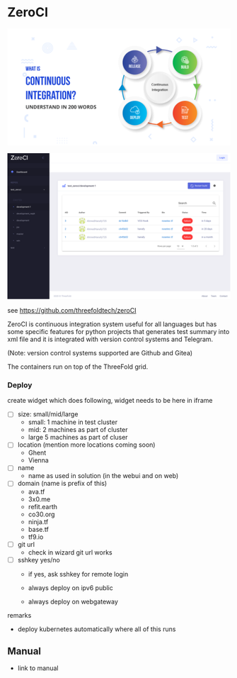 # ZeroCI


![](./img/cont_integr.png)


![](./img/zeroci.png)

see https://github.com/threefoldtech/zeroCI

ZeroCI is continuous integration system useful for all languages but has some specific features for python projects that generates test summary into xml file and it is integrated with version control systems and Telegram.

(Note: version control systems supported are Github and Gitea)

The containers run on top of the ThreeFold grid.

### Deploy

create widget which does following,
widget needs to be here in iframe


- [ ] size: small/mid/large
  - small: 1 machine in test cluster
  - mid: 2 machines as part of cluster
  - large 5 machines as part of cluser
- [ ] location (mention more locations coming soon)
  - Ghent
  - Vienna
- [ ] name
  - name as used in solution (in the webui and on web)
- [ ] domain (name is prefix of this)
  - ava.tf
  - 3x0.me
  - refit.earth
  - co30.org
  - ninja.tf
  - base.tf
  - tf9.io
- [ ] git url
  - check in wizard git url works
- [ ] sshkey yes/no
  - if yes, ask sshkey for remote login

  - always deploy on ipv6 public
  - always deploy on webgateway

remarks

- deploy kubernetes automatically where all of this runs


## Manual

- link to manual

